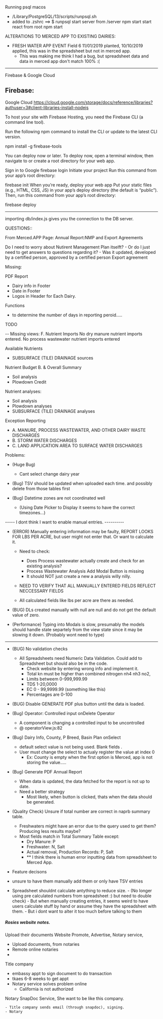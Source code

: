 Running psql macos 
- /Library/PostgreSQL/13/scripts/runpsql.sh
- added to .zshrc ==> $ runpsql
start server from /server npm start
start react from root npm start


ALTERATIONS TO MERCED APP TO EXISTING DAIRIES:
- FRESH WATER APP EVENT Field 6 11/01/2019 planted, 10/10/2019 applied, this was in the spreadsheet but not in merced app.
    - This was making me think I had a bug, but spreadsheet data and data in merced app don't match 100% :(



--------------------------------------------------------------------------------------------------------------
Firebase & Google Cloud

Firebase:
  -- 

Google Cloud
https://cloud.google.com/storage/docs/reference/libraries?authuser=3#client-libraries-install-nodejs

To host your site with Firebase Hosting, you need the Firebase CLI (a command line tool).

Run the following npm command to install the CLI or update to the latest CLI version.

npm install -g firebase-tools

You can deploy now or later. To deploy now, open a terminal window, then navigate to or create a root directory for your web app.

Sign in to Google
firebase login
Initiate your project
Run this command from your app’s root directory:

firebase init
When you’re ready, deploy your web app
Put your static files (e.g., HTML, CSS, JS) in your app’s deploy directory (the default is “public”). Then, run this command from your app’s root directory:

firebase deploy

--------------------------------------------------------------------------------------------------------------



importing db/index.js gives you the connection to the DB server.

QUESTIONS::

  From Merced.APP Page: Annual Report:NMP and Export Agreements
  
  Do I need to worry about Nutirent Management Plan itselft?
    - Or do I just need to get answers to questions regarding it? 
      - Was it updated, developed by a certified person, approved by a certified person
    Export agreement



Missing:

PDF Report
 - Dairy info in Footer
 - Date in Footer
 - Logos in Header for Each Dairy.

Functions
 - to determine the number of days in reporting peroid.....





TODO

 -- Missing views:
    F. Nutrient Imports
      No dry manure nutrient imports entered.
      No process wastewater nutrient imports entered


Available Nutrients
  - SUBSURFACE (TILE) DRAINAGE sources

Nutrient Budget B. & Overall Summary
  - Soil analysis 
  - Plowdown Credit

Nutrient analyses:
 - Soil analysis 
 - Plowdown analyses 
 - SUBSURFACE (TILE) DRAINAGE analyses
 
Exception Reporting
  - A. MANURE, PROCESS WASTEWATER, AND OTHER DAIRY WASTE DISCHARGES
  - B. STORM WATER DISCHARGES
  - C. LAND APPLICATION AREA TO SURFACE WATER DISCHARGES








Problems:

  - (Huge Bug)
    - Cant select change dairy year 

  - (Bug) TSV should be updated when uploaded each time. and possibly delete from those tables first 
  - (Bug) Datetime zones are not coordinated well 
    - (Using Date Picker to Display it seems to  have the correct timezones...)


----- I dont think I want to enable manual entries. ----------
  - (ERROR) Manually entering information may be faulty, REPORT LOOKS FOR LBS PER ACRE, but user might not enter that. Or want to calculate it. 

    - Need to check:
      - Does Process wastewater actually create and check for an existing analysis?
      - Process Wastewater Analysis Add Modal Button is missing
      - It should NOT just create a new a analysis willy nilly.
   
    - NEED TO VERIFY THAT ALL MANUALLY ENTERED FIELDS REFLECT NECCESSARY FIELDS
     - All calculated fields like lbs per acre are there as needed. 
       
  - (BUG) DLs created manually with null are null and do not get the default value of zero. 
  - (Performance) Typing into Modals is slow, presumably the models should handle state separtely from the view state since it may be slowing it down. (Probably wont need to type)
---------------------------------------------------------------
 
 
  - (BUG) No validation checks
    - All Spreadsheets need Numeric Data Validation. Could add to Spreadsheet but should also be in the code.
      - Check website by entering wrong info and implement it.
      - Total kn must be higher than combined nitrogen nh4 nh3 no2,
      - Limits betweem 0-999,999.99
      - TDS 1-20,0000
      - EC 0 - 99,9999.99 (something like this)
      - Percentages are 0-100

  - (BUG) Disable GENERATE PDF plus button until the data is loaded.
  - (Bug) Operator: Controlled input onDelete Operator
    - A component is changing a controlled input to be uncontrolled
    - @	operatorView.js:82


  - (Bug) Dairy Info, County, P Breed, Basin Plan onSelect
    - default select value is not being used. Blank fields .
    - User must change the select to actualy register the value at index 0
      - Ex: County is empty when the first option is Merced, app is not storing the value.....

  - (Bug) Generate PDF Annual Report
    - When data is updated, the data fetched for the report is not up to date.
    - Need a better strategy
      - Most likely, when button is clicked, thats when the data should be generated.


  - (Quality Check) Unsure if total number are correct in naprb summary table.
      - Freshwaters might have an error due to the query used to get them? Producing less results maybe?
      - Most fields match in Total Summary Table except:
        - Dry Manure: P
        - Freshwater: N, Salt
        - Actual removal, Production Records: P, Salt
        - ** I think there is human error inputting data from spreadsheet to Merced App.

 
 
  - Feature decisons
   - unsure to have them manually add them or only have TSV entries
   - Spreadsheet shouldnt calculate antything to reduce size. 
          - (No longer using pre calculated numbers from spreadsheet :) but need to double check)
          -  But when manually creating entries, it seems weird to have users calculate stuff by hand or assume they have the          spreadsheet with them.
    - But i dont want to alter it too much before talking to them




##### Rosies website notes.
Upload their documents
Website
Promote, Advertise, 
Notary service, 
  - Upload documents, from notaries
  - Remote online notaries
  - 
Title company
  - embassy appt to sign document to do transaction
  - tkaes 6-8 weeks to get appt
  - Notary service solves problem online
    - California is not authorized
   
  Notary SnapDoc Service, She want to be like this company.

    - Title company sends email (through snapdoc), signing.
    - Notary 